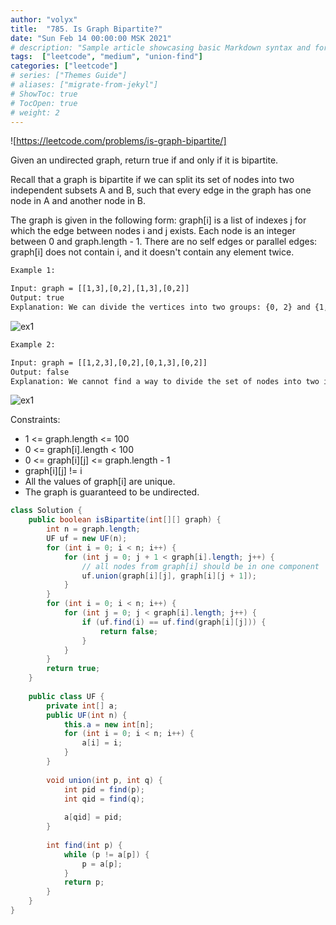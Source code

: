 ```yaml
---
author: "volyx"
title:  "785. Is Graph Bipartite?"
date: "Sun Feb 14 00:00:00 MSK 2021"
# description: "Sample article showcasing basic Markdown syntax and formatting for HTML elements."
tags:  ["leetcode", "medium", "union-find"]
categories: ["leetcode"]
# series: ["Themes Guide"]
# aliases: ["migrate-from-jekyl"]
# ShowToc: true
# TocOpen: true
# weight: 2
---
```


![https://leetcode.com/problems/is-graph-bipartite/]

Given an undirected graph, return true if and only if it is bipartite.

Recall that a graph is bipartite if we can split its set of nodes into two independent subsets A and B, such that every edge in the graph has one node in A and another node in B.

The graph is given in the following form: graph[i] is a list of indexes j for which the edge between nodes i and j exists. Each node is an integer between 0 and graph.length - 1. There are no self edges or parallel edges: graph[i] does not contain i, and it doesn't contain any element twice.

```txt
Example 1:

Input: graph = [[1,3],[0,2],[1,3],[0,2]]
Output: true
Explanation: We can divide the vertices into two groups: {0, 2} and {1, 3}.
```

![ex1](/images/2021-02-14-ex1.jpg)

```txt
Example 2:

Input: graph = [[1,2,3],[0,2],[0,1,3],[0,2]]
Output: false
Explanation: We cannot find a way to divide the set of nodes into two independent subsets.
```

![ex1](/images/2021-02-14-ex1.jpg)

Constraints:

- 1 <= graph.length <= 100
- 0 <= graph[i].length < 100
- 0 <= graph[i][j] <= graph.length - 1
- graph[i][j] != i
- All the values of graph[i] are unique.
- The graph is guaranteed to be undirected.

```java
class Solution {
    public boolean isBipartite(int[][] graph) {
        int n = graph.length;
        UF uf = new UF(n);
        for (int i = 0; i < n; i++) {
            for (int j = 0; j + 1 < graph[i].length; j++) {
                // all nodes from graph[i] should be in one component
                uf.union(graph[i][j], graph[i][j + 1]);
            }
        }
        for (int i = 0; i < n; i++) {
            for (int j = 0; j < graph[i].length; j++) {
                if (uf.find(i) == uf.find(graph[i][j])) {
                    return false;
                }
            }
        }
        return true;
    }
    
    public class UF {
        private int[] a;
        public UF(int n) {
            this.a = new int[n];
            for (int i = 0; i < n; i++) {
                a[i] = i;
            }
        }
        
        void union(int p, int q) {
            int pid = find(p);
            int qid = find(q);
            
            a[qid] = pid;
        }
        
        int find(int p) {
            while (p != a[p]) {
                p = a[p];
            }
            return p;
        }
    }
}

